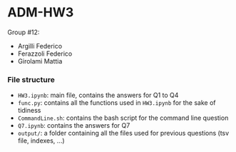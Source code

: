 # ADM-HW3
Group #12:
* Argilli Federico
* Ferazzoli Federico
* Girolami Mattia

### File structure
* `HW3.ipynb`: main file, contains the answers for Q1 to Q4
* `func.py`: contains all the functions used in `HW3.ipynb` for the sake of tidiness
* `CommandLine.sh`: contains the bash script for the command line question
* `Q7.ipynb`: contains the answers for Q7
* `output/`: a folder containing all the files used for previous questions (tsv file, indexes, ...)
